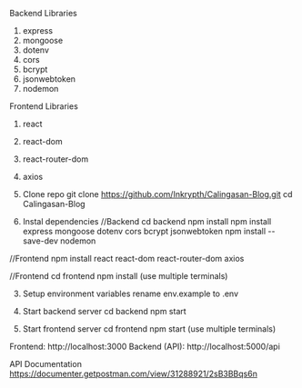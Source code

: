 Backend Libraries
1. express
2. mongoose
3. dotenv
4. cors
5. bcrypt
6. jsonwebtoken
7. nodemon

Frontend Libraries
1. react
2. react-dom
3. react-router-dom
4. axios


1. Clone repo
git clone https://github.com/Inkrypth/Calingasan-Blog.git
cd Calingasan-Blog

2. Instal dependencies
//Backend
cd backend
npm install
npm install express mongoose dotenv cors bcrypt jsonwebtoken
npm install --save-dev nodemon

//Frontend
npm install react react-dom react-router-dom axios

//Frontend
cd frontend
npm install
(use multiple terminals)

3. Setup environment variables
rename env.example to .env

4. Start backend server
cd backend
npm start

5. Start frontend server
cd frontend
npm start
(use multiple terminals)

Frontend: http://localhost:3000
Backend (API): http://localhost:5000/api

API Documentation
https://documenter.getpostman.com/view/31288921/2sB3BBqs6n

